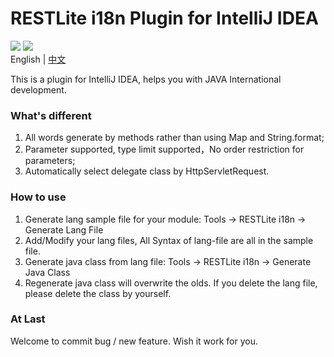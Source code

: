 # RESTLite i18n Plugin for IntelliJ IDEA
[![](https://img.shields.io/github/license/Yeamy/restlite-i18n-plugin)](https://github.com/Yeamy/restlite-i18n-plugin/blob/master/LICENSE) [![](https://img.shields.io/badge/market-jetbrains-black)](https://plugins.jetbrains.com/plugin/20268-restlite-i18n)  
English | [中文](README-CN.md)

This is a plugin for IntelliJ IDEA, helps you with JAVA International development.

### What's different
1. All words generate by methods rather than using Map and String.format;
2. Parameter supported, type limit supported，No order restriction for parameters;
3. Automatically select delegate class by HttpServletRequest.

### How to use
1. Generate lang sample file for your module: Tools → RESTLite i18n → Generate Lang File
2. Add/Modify your lang files, All Syntax of lang-file are all in the sample file.
3. Generate java class from lang file: Tools → RESTLite i18n → Generate Java Class
4. Regenerate java class will overwrite the olds. If you delete the lang file, please delete the class by yourself.

### At Last
Welcome to commit bug / new feature.
Wish it work for you.
